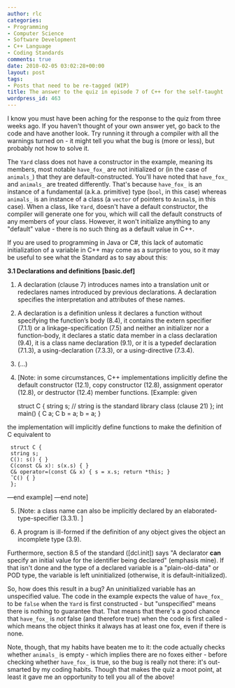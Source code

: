 ```yaml
---
author: rlc
categories:
- Programming
- Computer Science
- Software Development
- C++ Language
- Coding Standards
comments: true
date: 2010-02-05 03:02:28+00:00
layout: post
tags:
- Posts that need to be re-tagged (WIP)
title: The answer to the quiz in episode 7 of C++ for the self-taught
wordpress_id: 463
---
```


I know you must have been aching for the response to the quiz from three weeks ago. If you haven't thought of your own answer yet, go back to the code and have another look. Try running it through a compiler with all the warnings turned on - it might tell you what the bug is (more or less), but probably not how to solve it.

<!--more-->

The `Yard` class does not have a constructor in the example, meaning its members, most notable `have_fox_` are not initialized or (in the case of `animals_`) that they are default-constructed. You'll have noted that `have_fox_` and `animals_` are treated differently. That's because `have_fox_` is an instance of a fundamental (a.k.a. primitive) type (`bool`, in this case) whereas `animals_` is an instance of a class (a `vector` of pointers to `Animal`s, in this case). When a class, like `Yard`, doesn't have a default constructor, the compiler will generate one for you, which will call the default constructs of any members of your class. However, it won't initialize anything to any "default" value - there is no such thing as a default value in C++.

If you are used to programming in Java or C#, this lack of automatic initialization of a variable in C++ may come as a surprise to you, so it may be useful to see what the Standard as to say about this:

**3.1 Declarations and definitions [basic.def]**

1.  A declaration (clause 7) introduces names into a translation unit or redeclares names introduced by previous declarations. A declaration specifies the interpretation and attributes of these names.

2.  A declaration is a definition unless it declares a function without specifying the function’s body (8.4), it contains the extern specifier (7.1.1) or a linkage-specification (7.5) and neither an initializer nor a function-body, it declares a static data member in a class declaration (9.4), it is a class name declaration (9.1), or it is a typedef declaration (7.1.3), a using-declaration (7.3.3), or a using-directive (7.3.4).

3.  (...)

4.  [Note: in some circumstances, C++ implementations implicitly define the default constructor (12.1), copy constructor (12.8), assignment operator (12.8), or destructor (12.4) member functions. [Example: given

    struct C {
    string s; // string is the standard library class (clause 21)
    };
    int main()
    {
    C a;
    C b = a;
    b = a;
    }

the implementation will implicitly define functions to make the definition of C equivalent to

     struct C {
     string s;
     C(): s() { }
     C(const C& x): s(x.s) { }
     C& operator=(const C& x) { s = x.s; return *this; }
     ˜C() { }
     };

—end example] —end note]

5.  [Note: a class name can also be implicitly declared by an elaborated-type-specifier (3.3.1). ]

6.  A program is ill-formed if the definition of any object gives the object an incomplete type (3.9).

Furthermore, section 8.5 of the standard ([dcl.init]) says "A declarator **can** specify an initial value for the identifier being declared" (emphasis mine). If that isn't done and the type of a declared variable is a "plain-old-data" or POD type, the variable is left uninitialized (otherwise, it is default-initialized).

So, how does this result in a bug? An uninitialized variable has an unspecified value. The code in the example expects the value of `have_fox_` to be `false` when the `Yard` is first constructed - but "unspecified" means there is nothing to guarantee that. That means that there's a good chance that `have_fox_` is _not_ false (and therefore true) when the code is first called - which means the object thinks it always has at least one fox, even if there is none.

Note, though, that my habits have beaten me to it: the code actually checks whether `animals_` is empty - which implies there are no foxes either - before checking whether `have_fox_` is true, so the bug is really not there: it's out-smarted by my coding habits. Though that makes the quiz a moot point, at least it gave me an opportunity to tell you all of the above!